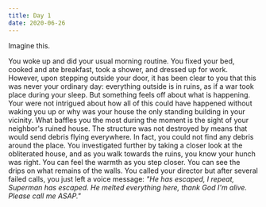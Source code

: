 ```yaml
---
title: Day 1
date: 2020-06-26
---
```


Imagine this.

You woke up and did your usual morning routine. You fixed your bed, cooked and ate breakfast, took a shower, and dressed up for work. However, upon stepping outside your door, it has been clear to you that this was never your ordinary day: everything outside is in ruins, as if a war took place during your sleep. But something feels off about what is happening. Your were not intrigued about how all of this could have happened without waking you up or why was your house the only standing building in your vicinity. What baffles you the most during the moment is the sight of your neighbor's ruined house. The structure was not destroyed by means that would send debris flying everywhere. In fact, you could not find any debris around the place. You investigated further by taking a closer look at the obliterated house, and as you walk towards the ruins, you know your hunch was right. You can feel the warmth as you step closer. You can see the drips on what remains of the walls. You called your director but after several failed calls, you just left a voice message: _"He has escaped, I repeat, Superman has escaped. He melted everything here, thank God I'm alive. Please call me ASAP."_
